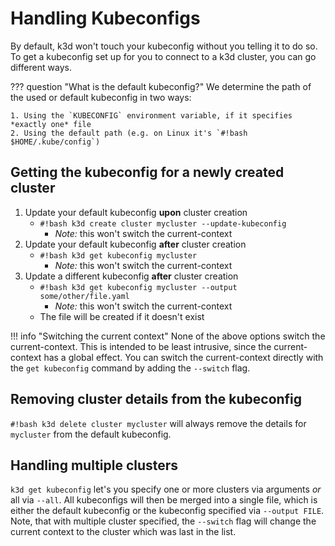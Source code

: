 # Handling Kubeconfigs

By default, k3d won't touch your kubeconfig without you telling it to do so.
To get a kubeconfig set up for you to connect to a k3d cluster, you can go different ways.

??? question "What is the default kubeconfig?"
    We determine the path of the used or default kubeconfig in two ways:

    1. Using the `KUBECONFIG` environment variable, if it specifies *exactly one* file
    2. Using the default path (e.g. on Linux it's `#!bash $HOME/.kube/config`)

## Getting the kubeconfig for a newly created cluster

1. Update your default kubeconfig **upon** cluster creation
    - `#!bash k3d create cluster mycluster --update-kubeconfig`
        - *Note:* this won't switch the current-context
2. Update your default kubeconfig **after** cluster creation
    - `#!bash k3d get kubeconfig mycluster`
        - *Note:* this won't switch the current-context
3. Update a different kubeconfig **after** cluster creation
    - `#!bash k3d get kubeconfig mycluster --output some/other/file.yaml`
        - *Note:* this won't switch the current-context
    - The file will be created if it doesn't exist

!!! info "Switching the current context"
    None of the above options switch the current-context.
    This is intended to be least intrusive, since the current-context has a global effect.
    You can switch the current-context directly with the `get kubeconfig` command by adding the `--switch` flag.

## Removing cluster details from the kubeconfig

`#!bash k3d delete cluster mycluster` will always remove the details for `mycluster` from the default kubeconfig.

## Handling multiple clusters

`k3d get kubeconfig` let's you specify one or more clusters via arguments _or_ all via `--all`.
All kubeconfigs will then be merged into a single file, which is either the default kubeconfig or the kubeconfig specified via `--output FILE`.
Note, that with multiple cluster specified, the `--switch` flag will change the current context to the cluster which was last in the list.
